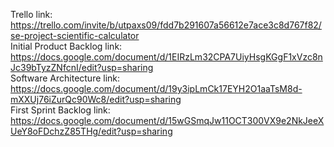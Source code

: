 Trello link: https://trello.com/invite/b/utpaxs09/fdd7b291607a56612e7ace3c8d767f82/se-project-scientific-calculator <br />
Initial Product Backlog link: https://docs.google.com/document/d/1EIRzLm32CPA7UiyHsgKGgF1xVzc8nJc39bTyzZNfcnI/edit?usp=sharing <br />
Software Architecture link: https://docs.google.com/document/d/19y3ipLmCk17EYH2O1aaTsM8d-mXXUj76iZurQc90Wc8/edit?usp=sharing <br />
First Sprint Backlog link: https://docs.google.com/document/d/15wGSmqJw11OCT300VX9e2NkJeeXUeY8oFDchzZ85THg/edit?usp=sharing <br />
